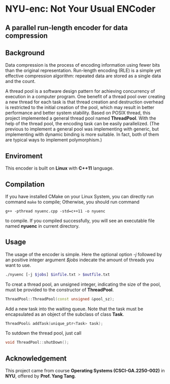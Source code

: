 # NYU-enc: Not Your Usual ENCoder

## A parallel run-length encoder for data compression

## Background

Data compression is the process of encoding information using fewer bits than the original representation. Run-length encoding (RLE) is a simple yet effective compression algorithm: repeated data are stored as a single data and the count.

A thread pool is a software design pattern for achieving concurrency of execution in a computer program. One benefit of a thread pool over creating a new thread for each task is that thread creation and destruction overhead is restricted to the initial creation of the pool, which may result in better performance and better system stability. Based on POSIX thread, this project implemented a general thread pool named **ThreadPool**. With the help of the thread pool, the encoding task can be easily parallelized. (The previous to implement a general pool was implementing with generic, but implementing with dynamic binding is more suitable. In fact, both of them are typical ways to implement polymorphism.)

## Enviroment

This encoder is built on **Linux** with **C++11** language.

## Compilation

If you have installed CMake on your Linux System, you can directly run command `make` to compile; Otherwise, you should run command

`g++ -pthread nyuenc.cpp -std=c++11 -o nyuenc`

to compile.
If you compiled successfully, you will see an executable file named **nyuenc** in current directory.

## Usage

The usage of the encoder is simple. Here the optional option _-j_ followed by an positive integer argument _$jobs_ indecate the amount of threads you want to use.

```bash
./nyuenc [-j $jobs] $infile.txt > $outfile.txt
```

To creat a thread pool, an unsigned integer, indicating the size of the pool, must be provided to the constructor of **ThreadPool**.

```C++
ThreadPool::ThreadPool(const unsigned &pool_sz);
```

Add a new task into the waiting queue. Note that the task must be encapsulated as an object of the subclass of class **Task**.

```C++
ThreadPool& addTask(unique_ptr<Task> task);
```

To sutdown the thread pool, just call

```C++
void ThreadPool::shutDown();
```

## Acknowledgement

This project came from course **Operating Systems (CSCI-GA.2250-002)** in **NYU**, offered by **Prof. Yang Tang**.

